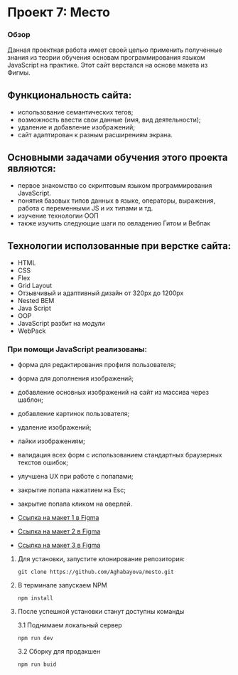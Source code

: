 # Проект 7: Место

### Обзор
Данная проектная работа имеет своей целью применить полученные знания из теории обучения основам программирования языком JavaScript на практике. Этот сайт верстался на основе макета из Фигмы. 

## Функциональность сайта: 

* использование семантических тегов;
* возможность ввести свои данные (имя, вид деятельности);
* удаление и добавление изображений; 
* сайт адаптирован к разным расширениям экрана. 

## Основными задачами обучения этого проекта являются:

* первое знакомство со скриптовым языком программирования JavaScript.
* понятия базовых типов данных в языке, операторы, выражения, работа с переменными JS и их типами и тд.
* изучение технологии ООП
* также изучить следующие шаги по овладению Гитом и Вебпак


## Технологии исползованные при верстке сайта: 

* HTML
* CSS
* Flex
* Grid Layout
* Отзывчивый и адаптивный дизайн от 320px до 1200px
* Nested BEM
* Java Script
* OOP
* JavaScript разбит на модули
* WebPack
### При помощи JavaScript реализованы:
* форма для редактирования профиля пользователя;
* форма для дополнения изображений; 
* добавление основных изображений на сайт из массива через шаблон;
* добавление картинок пользователя;
* удаление изображений; 
* лайки изображениям; 
* валидация всех форм с использованием стандартных браузерных текстов ошибок;
* улучшена UX при работе с попапами;
* закрытие попапа нажатием на Esc;
* закрытие попапа кликом на оверлей.



* [Ссылка на макет 1 в Figma](https://www.figma.com/file/StZjf8HnoeLdiXS7dYrLAh/JavaScript.-Sprint-4)
* [Ссылка на макет 2 в Figma](https://www.figma.com/file/nlYpT4VhFiwimn2YlncrcF/JavaScript.-Sprint-5?node-id=0%3A1)
* [Ссылка на макет 3 в Figma](https://www.figma.com/file/XNaGNEZD5NEjeyJzAT4gMb/JavaScript.-Sprint-6)



1. Для установки, запустите клонирование репозитория:
    ```
    git clone https://github.com/Aghabayova/mesto.git
    ```

2. В терминале запускаем NPM
    ```
    npm install
    ```

3. После успешной установки станут доступны команды 

    3.1 Поднимаем локальный сервер
    ```
    npm run dev
    ```

    3.2 Сборку для продакшен
    ```
    npm run buid
    ```